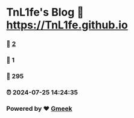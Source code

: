 # TnL1fe's Blog :link: https://TnL1fe.github.io 
### :page_facing_up: [2](https://TnL1fe.github.io/tag.html) 
### :speech_balloon: 1 
### :hibiscus: 295 
### :alarm_clock: 2024-07-25 14:24:35 
### Powered by :heart: [Gmeek](https://github.com/Meekdai/Gmeek)
